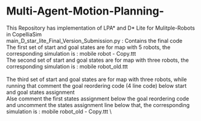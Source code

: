 # Multi-Agent-Motion-Planning-
This Repository has implementation of LPA* and D* Lite for Mulitple-Robots in CopelliaSim \
main_D_star_lite_Final_Version_Submission.py : Contains the final code  \
The first set of start and goal states are for map with 5 robots, the corresponding simulation is : mobile robot - Copy.ttt
\
The second set of start and goal states are for map with three robots, the corresponding simulation is : mobile robot_old.ttt \
\
The third set of start and goal states are for map with three robots, while running that comment the goal reordering code (4 line code) below start and goal states assignment \
Alse comment the first states assignment below the goal reordering code and uncomment the states assignment line below that, the corresponding simulation is : mobile robot_old - Copy.ttt \



